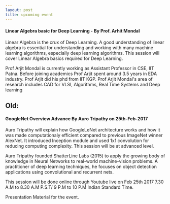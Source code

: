 ```yaml
---
layout: post
title: upcoming event
---
```


#### Linear Algebra basic for Deep Learning - By Prof. Arhit Mondal

Linear Algebra is the crux of Deep Learning. A good understanding of linear algebra is essential for understanding and working with many machine learning algorithms, especially deep learning algorithms. This session will cover Linear Algebra basics required for Deep Learning.

Prof Arjit Mondal is currently working as Assistant Professor in CSE, IIT Patna. Before joining academics Prof Arjit spent around 3.5 years in EDA industry. Prof Arjit did his phd from IIT KGP. Prof Arjit Mondal's area of research includes CAD for VLSI, Algorithms, Real Time Systems and Deep learning



## Old:

#### GoogleNet Overview Advance By Auro Tripathy on 25th-Feb-2017

Auro Tripathy will explain how GoogleLeNet architecture works and how it was made computationaly efficient compared to previous ImageNet winner AlexNet. It introduced Inception module and used 1x1 convolution for reducing computing complexity. This session will be at advanced level.

Auro Tripathy founded ShatterLine Labs (2015) to apply the growing body of knowledge in Neural Networks to real-world machine-vision problems. A practitioner of deep learning techniques, he focuses on object detection applications using convolutional and recurrent nets.

This session will be done online through Youtube live on Feb 25th 2017 7.30 A.M to 8.30 A.M P.S.T/ 9 P.M to 10 P.M Indian Standard Time.

Presentation Material for the event. 
